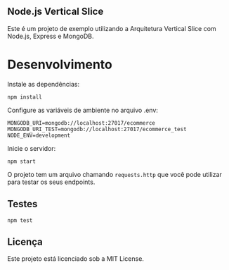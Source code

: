## Node.js Vertical Slice

Este é um projeto de exemplo utilizando a Arquitetura Vertical Slice com Node.js, Express e MongoDB.


# Desenvolvimento

Instale as dependências:

```shell
npm install
```

Configure as variáveis de ambiente no arquivo .env:

```shell
MONGODB_URI=mongodb://localhost:27017/ecommerce
MONGODB_URI_TEST=mongodb://localhost:27017/ecommerce_test
NODE_ENV=development
```

Inicie o servidor:

```shell
npm start
```

O projeto tem um arquivo chamando `requests.http` que você pode utilizar para testar os seus endpoints.

##  Testes

```shell
npm test
```


## Licença
Este projeto está licenciado sob a MIT License.